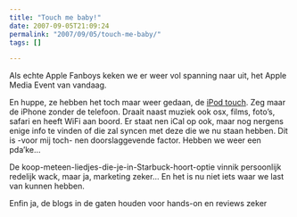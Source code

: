 ```yaml
---
title: "Touch me baby!"
date: 2007-09-05T21:09:24
permalink: "2007/09/05/touch-me-baby/"
tags: []

---
```

Als echte Apple Fanboys keken we er weer vol spanning naar uit, het Apple Media Event van vandaag.

En huppe, ze hebben het toch maar weer gedaan, de [iPod touch](http://www.apple.com/ipodtouch/ "http://www.apple.com/ipodtouch/"). Zeg maar de iPhone zonder de telefoon. Draait naast muziek ook osx, films, foto’s, safari en heeft WiFi aan boord. Er staat nen iCal op ook, maar nog nergens enige info te vinden of die zal syncen met deze die we nu staan hebben. Dit is -voor mij toch- nen doorslaggevende factor. Hebben we weer een pda’ke…

De koop-meteen-liedjes-die-je-in-Starbuck-hoort-optie vinnik persoonlijk redelijk wack, maar ja, marketing zeker… En het is nu niet iets waar we last van kunnen hebben.

Enfin ja, de blogs in de gaten houden voor hands-on en reviews zeker
